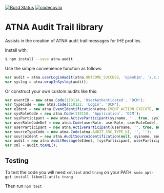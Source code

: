 [![Build Status](https://travis-ci.org/jembi/atna-audit.svg)](https://travis-ci.org/jembi/atna-audit) [![codecov.io](https://codecov.io/github/jembi/atna-audit/coverage.svg?branch=master)](https://codecov.io/github/jembi/atna-audit?branch=master)

# ATNA Audit Trail library

Assists in the creation of ATNA audit trail messages for IHE profiles.

Install with:

```bash
$ npm install --save atna-audit
```

Use the simple convenience function as follows:

```js
var audit = atna.userLoginAudit(atna.OUTCOME_SUCCESS, 'openhim', 'x.x.x.x', 'testUser', 'testRole', '123');
var syslog = atna.wrapInSyslog(audit);
```

Or construct your own custom audits like this:

```js
var eventID = new atna.Code(110114, 'UserAuthenticated', 'DCM');
var typeCode = new atna.Code(110122, 'Login', 'DCM');
var eIdent = new atna.EventIdentification(atna.EVENT_ACTION_EXECUTE, new Date(), atna.OUTCOME_SUCCESS, eventID, typeCode);
var sysRoleCode = new atna.Code(110150, 'Application', 'DCM');
var sysParticipant = new atna.ActiveParticipant(sysname, '', true, sysIp, atna.NET_AP_TYPE_IP, [sysRoleCode]);
var userRoleCodeDef = new atna.Code(userRole, userRole, userRoleCode);
var userParticipant = new atna.ActiveParticipant(username, '', true, null, null, [userRoleCodeDef]);
var sourceTypeCode = new atna.Code(atna.AUDIT_SRC_TYPE_UI, '', '');
var sourceIdent = new atna.AuditSourceIdentification(null, sysname, sourceTypeCode);
var audit = new atna.AuditMessage(eIdent, [sysParticipant, userParticipant], null, [sourceIdent]);
var xml = audit.toXML();
```

## Testing

To test the code you will need `xmllint` and `trang` on your PATH. `sudo apt-get install libxml2-utils trang`

Then run `npm test`
